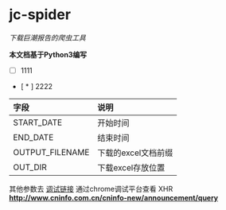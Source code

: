 # jc-spider

*下载巨潮报告的爬虫工具*

**本文档基于Python3编写**

- [ ]   1111
- [ * ] 2222

字段     |    说明
:--------|:--------
START_DATE |开始时间
END_DATE  |结束时间
OUTPUT_FILENAME  |下载的excel文档前缀
 OUT_DIR |下载excel存放位置

其他参数去
[调试链接](http://www.cninfo.com.cn/cninfo-new/announcement/show)
通过chrome调试平台查看 XHR
**http://www.cninfo.com.cn/cninfo-new/announcement/query**
